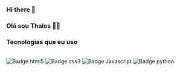 ### Hi there 👋

### Olá sou Thales 👋🗿

### Tecnologias que eu uso
<div style="display: inline_block"><br>
    <img aling="center" src="https://img.shields.io/badge/HTML5-E34F26?style=for-the-badge&logo=html5&logoColor=white" alt="Badge html5">
    <img aling="center" src="https://img.shields.io/badge/CSS3-1572B6?style=for-the-badge&logo=css3&logoColor=white" alt="Badge css3">
    <img aling="center" src="https://img.shields.io/badge/JavaScript-F7DF1E?style=for-the-badge&logo=javascript&logoColor=black" alt="Badge Javascript">
    <img aling="center" src="https://img.shields.io/badge/Python-14354C?style=for-the-badge&logo=python&logoColor=white" alt="Badge python">
</div>

    

